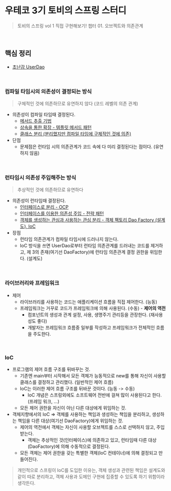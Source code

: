 # 우테코 3기 토비의 스프링 스터디

> 토비의 스프링 vol 1 직접 구현해보기!
> 챕터 01. 오브젝트와 의존관계

<br>

## 핵심 정리
- [초난감 UserDao](https://github.com/binghe819/spring-toby-practice/blob/chapter01/src/main/java/com/binghe/user/dao/UserDao.java)

<br>

### 컴파일 타임시의 의존성이 결정되는 방식
> 구체적인 것에 의존하므로 유연하지 않다 (코드 레벨의 의존 관계)
* 의존성이 컴파일 타임때 결정된다.
    * [메서드 추출 기법](https://github.com/binghe819/spring-toby-practice/blob/chapter01/src/main/java/com/binghe/user/dao/method_extraction/MethodExtractionUserDao.java)
    * [상속을 통한 확장 - 템플릿 메서드 패턴](https://github.com/binghe819/spring-toby-practice/tree/chapter01/src/main/java/com/binghe/user/dao/template_method_pattern)
    * [클래스 분리 (분리했지만 컴파일 타임에 구체적인 것에 의존)](https://github.com/binghe819/spring-toby-practice/tree/chapter01/src/main/java/com/binghe/user/dao/class_separate)
* 단점
    * 문제점은 런타임 시의 의존관계가 코드 속에 다 미리 결정된다는 점이다. (유연하지 않음)

<br>

### 런타임시 의존성 주입해주는 방식
> 추상적인 것에 의존하므로 유연하다
* 의존성이 런타임때 결정된다.
    * [인터페이스로 분리 - OCP](https://github.com/binghe819/spring-toby-practice/blob/chapter01/src/main/java/com/binghe/user/dao/ConnectionMaker.java)
    * [인터페이스를 이용한 의존성 주입 - 전략 패턴](https://github.com/binghe819/spring-toby-practice/tree/chapter01/src/main/java/com/binghe/user/dao/dependency_injection)
    * [객체를 생성하는 관심과 사용하는 관심 분리 - 객체 팩토리 Dao Factory (설계도), IoC](https://github.com/binghe819/spring-toby-practice/tree/chapter01/src/main/java/com/binghe/user/dao/dao_factory)
* 장점
    * 런타임 의존관계가 컴파일 타임시에 드러나지 않는다.
    * IoC 방식을 쓰면 UserDao로부터 런타임 의존관계를 드러내는 코드를 제거하고, 제 3의 존재(여기선 DaoFactory)에 런타임 의존관계 결정 권한을 위임한다. (설계도)

<br>

### 라이브러리와 프레임워크
* 제어
    * 라이브러리를 사용하는 코드는 애플리케이션 흐름을 직접 제어한다. (능동)
    * 프레임워크는 거꾸로 코드가 프레임워크에 의해 사용된다. (수동) - **제어의 역전**
        * 컴포넌트의 생성과 관계 설정, 사용, 생명주기 관리등을 관장한다. (재사용성도 좋다)
        * 개발자는 프레임워크 흐름중 일부를 작성하고 프레임워크가 전체적인 흐름을 주도한다.

<br>

### IoC
* 프로그램의 제어 흐름 구조를 뒤바꾸는 것.
    * 기존엔 main부터 시작해서 모든 객체가 능동적으로 new를 통해 자신이 사용할 클래스를 결정하고 관리했다. (일반적인 제어 흐름)
    * IoC는 이러한 제어 흐름 구조를 뒤바꾼 것이다. (능동 -> 수동)
        * IoC 개념은 스프링외에도 소프트웨어 전반에 걸쳐 많이 사용된다고 한다. (프레임 워크, ...)
    * 모든 제어 권한을 자신이 아닌 다른 대상에게 위임하는 것.
* 객체지향에서의 IoC => 객체를 사용하는 책임과 생성하는 책임을 분리하고, 생성하는 책임을 다른 대상(여기선 DaoFactory)에게 위임하는 것.
    * 제어의 역전에서 객체는 자신이 사용할 오브젝트를 스스로 선택하지 않고, 주입 받는다.
        * 객체는 추상적인 것(인터페이스)에 의존하고 있고, 런타임때 다른 대상(DaoFactory)에 의해 수동적으로 결정된다.
    * 모든 객체는 제어 권한을 갖는 특별한 객체(IoC 컨테이너)에 의해 결정되고 만들어진다.
 
> 개인적으로 스프링이 IoC를 도입한 이유는, 객체 생성과 관련된 책임은 설계도와 같이 따로 분리하고, 객체 사용과 도메인 구현에 집중할 수 있도록 하기 위함이라 생각든다.

